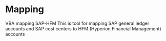 # Mapping
VBA mapping SAP-HFM
This is tool for mapping SAP general ledger accounts and SAP cost centers to HFM (Hyperion Financial Management) accounts
